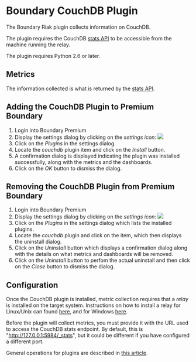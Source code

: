 Boundary CouchDB Plugin
=======================

The Boundary Riak plugin collects information on CouchDB.

The plugin requires the CouchDB [stats API](http://docs.couchdb.org/en/1.6.1/api/server/common.html#stats)
to be accessible from the machine running the relay.

The plugin requires Python 2.6 or later.

## Metrics

The information collected is what is returned by the [stats API](http://docs.couchdb.org/en/1.6.1/api/server/common.html#stats).

## Adding the CouchDB Plugin to Premium Boundary

1. Login into Boundary Premium
2. Display the settings dialog by clicking on the _settings icon_: ![](src/main/resources/settings_icon.png)
3. Click on the _Plugins_ in the settings dialog.
4. Locate the _couchdb_ plugin item and click on the _Install_ button.
5. A confirmation dialog is displayed indicating the plugin was installed successfully, along with the metrics and the dashboards.
6. Click on the _OK_ button to dismiss the dialog.

## Removing the CouchDB Plugin from Premium Boundary

1. Login into Boundary Premium
2. Display the settings dialog by clicking on the _settings icon_: ![](src/main/resources/settings_icon.png)
3. Click on the _Plugins_ in the settings dialog which lists the installed plugins.
4. Locate the _couchdb_ plugin and click on the item, which then displays the uninstall dialog.
5. Click on the _Uninstall_ button which displays a confirmation dialog along with the details on what metrics and dashboards will be removed.
6. Click on the _Uninstall_ button to perfom the actual uninstall and then click on the _Close_ button to dismiss the dialog.

## Configuration

Once the CouchDB plugin is installed, metric collection requires that a _relay_ is installed on the target system. Instructions on how to install a relay for Linux/Unix can found [here](http://premium-documentation.boundary.com/relays), and for Windows [here](http://premium-support.boundary.com/customer/portal/articles/1656465-installing-relay-on-windows).

Before the plugin will collect metrics, you must provide it with the URL used to access the CouchDB stats endpoint.  By default, this is "http://127.0.0.1:5984/_stats", but it could be different if you have configured a different port.

General operations for plugins are described in [this article](http://premium-support.boundary.com/customer/portal/articles/1635550-plugins---how-to).

